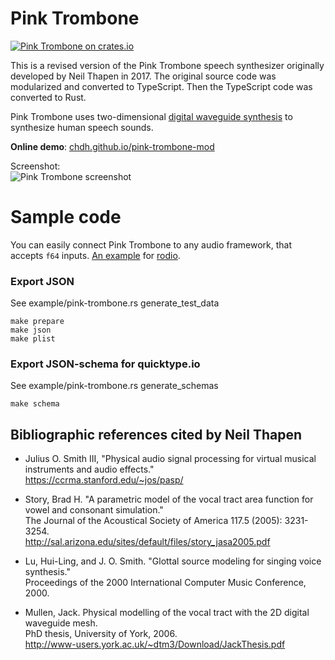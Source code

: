 # Pink Trombone

[![Pink Trombone on crates.io](https://img.shields.io/crates/v/pink-trombone)](https://crates.io/crates/pink-trombone/)

This is a revised version of the Pink Trombone speech
synthesizer originally developed by Neil Thapen in 2017.
The original source code was modularized and converted to TypeScript.
Then the TypeScript code was converted to Rust.

Pink Trombone uses two-dimensional
[digital waveguide synthesis](https://en.wikipedia.org/wiki/Digital_waveguide_synthesis)
to synthesize human speech sounds.

**Online demo**: [chdh.github.io/pink-trombone-mod](https://chdh.github.io/pink-trombone-mod)

Screenshot:<br/>
![Pink Trombone screenshot](WebVersionScreenshot.png)

# Sample code

You can easily connect Pink Trombone to any audio framework, that accepts
`f64` inputs. [An example](examples/pink-trombone.rs) for
[rodio](https://github.com/RustAudio/rodio).

### Export JSON

See example/pink-trombone.rs generate_test_data

```
make prepare
make json
make plist
```

### Export JSON-schema for quicktype.io

See example/pink-trombone.rs generate_schemas 

```
make schema
```

## Bibliographic references cited by Neil Thapen

- Julius O. Smith III, "Physical audio signal processing for virtual musical instruments and audio effects."<br>
  https://ccrma.stanford.edu/~jos/pasp/

- Story, Brad H. "A parametric model of the vocal tract area function for vowel and consonant simulation."<br>
  The Journal of the Acoustical Society of America 117.5 (2005): 3231-3254.<br>
  http://sal.arizona.edu/sites/default/files/story_jasa2005.pdf

- Lu, Hui-Ling, and J. O. Smith. "Glottal source modeling for singing voice synthesis."<br>
  Proceedings of the 2000 International Computer Music Conference, 2000.

- Mullen, Jack. Physical modelling of the vocal tract with the 2D digital waveguide mesh.<br>
  PhD thesis, University of York, 2006.<br>
  http://www-users.york.ac.uk/~dtm3/Download/JackThesis.pdf

